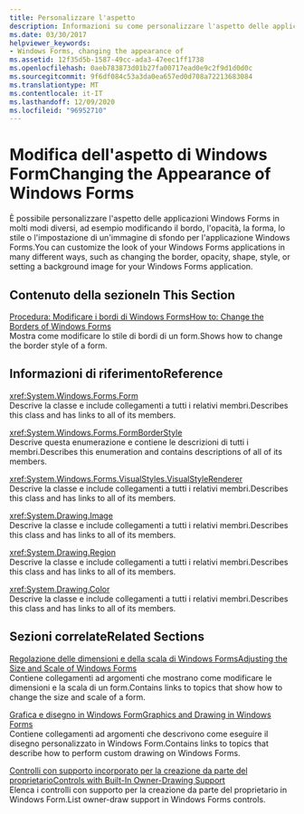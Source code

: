 ```yaml
---
title: Personalizzare l'aspetto
description: Informazioni su come personalizzare l'aspetto delle applicazioni Windows Forms modificando il bordo, l'opacità, la forma, lo stile o l'impostazione di un'immagine di sfondo.
ms.date: 03/30/2017
helpviewer_keywords:
- Windows Forms, changing the appearance of
ms.assetid: 12f35d5b-1587-49cc-ada3-47eec1ff1738
ms.openlocfilehash: 0aeb783873d01b27fa00717ead0e9c2f9d1d0d0c
ms.sourcegitcommit: 9f6df084c53a3da0ea657ed0d708a72213683084
ms.translationtype: MT
ms.contentlocale: it-IT
ms.lasthandoff: 12/09/2020
ms.locfileid: "96952710"
---
```

# <a name="changing-the-appearance-of-windows-forms"></a><span data-ttu-id="b1498-103">Modifica dell'aspetto di Windows Form</span><span class="sxs-lookup"><span data-stu-id="b1498-103">Changing the Appearance of Windows Forms</span></span>
<span data-ttu-id="b1498-104">È possibile personalizzare l'aspetto delle applicazioni Windows Forms in molti modi diversi, ad esempio modificando il bordo, l'opacità, la forma, lo stile o l'impostazione di un'immagine di sfondo per l'applicazione Windows Forms.</span><span class="sxs-lookup"><span data-stu-id="b1498-104">You can customize the look of your Windows Forms applications in many different ways, such as changing the border, opacity, shape, style, or setting a background image for your Windows Forms application.</span></span>  
  
## <a name="in-this-section"></a><span data-ttu-id="b1498-105">Contenuto della sezione</span><span class="sxs-lookup"><span data-stu-id="b1498-105">In This Section</span></span>  
 [<span data-ttu-id="b1498-106">Procedura: Modificare i bordi di Windows Forms</span><span class="sxs-lookup"><span data-stu-id="b1498-106">How to: Change the Borders of Windows Forms</span></span>](how-to-change-the-borders-of-windows-forms.md)  
 <span data-ttu-id="b1498-107">Mostra come modificare lo stile di bordi di un form.</span><span class="sxs-lookup"><span data-stu-id="b1498-107">Shows how to change the border style of a form.</span></span>  
  
## <a name="reference"></a><span data-ttu-id="b1498-108">Informazioni di riferimento</span><span class="sxs-lookup"><span data-stu-id="b1498-108">Reference</span></span>  
 <xref:System.Windows.Forms.Form>  
 <span data-ttu-id="b1498-109">Descrive la classe e include collegamenti a tutti i relativi membri.</span><span class="sxs-lookup"><span data-stu-id="b1498-109">Describes this class and has links to all of its members.</span></span>  
  
 <xref:System.Windows.Forms.FormBorderStyle>  
 <span data-ttu-id="b1498-110">Descrive questa enumerazione e contiene le descrizioni di tutti i membri.</span><span class="sxs-lookup"><span data-stu-id="b1498-110">Describes this enumeration and contains descriptions of all of its members.</span></span>  
  
 <xref:System.Windows.Forms.VisualStyles.VisualStyleRenderer>  
 <span data-ttu-id="b1498-111">Descrive la classe e include collegamenti a tutti i relativi membri.</span><span class="sxs-lookup"><span data-stu-id="b1498-111">Describes this class and has links to all of its members.</span></span>  
  
 <xref:System.Drawing.Image>  
 <span data-ttu-id="b1498-112">Descrive la classe e include collegamenti a tutti i relativi membri.</span><span class="sxs-lookup"><span data-stu-id="b1498-112">Describes this class and has links to all of its members.</span></span>  
  
 <xref:System.Drawing.Region>  
 <span data-ttu-id="b1498-113">Descrive la classe e include collegamenti a tutti i relativi membri.</span><span class="sxs-lookup"><span data-stu-id="b1498-113">Describes this class and has links to all of its members.</span></span>  
  
 <xref:System.Drawing.Color>  
 <span data-ttu-id="b1498-114">Descrive la classe e include collegamenti a tutti i relativi membri.</span><span class="sxs-lookup"><span data-stu-id="b1498-114">Describes this class and has links to all of its members.</span></span>  
  
## <a name="related-sections"></a><span data-ttu-id="b1498-115">Sezioni correlate</span><span class="sxs-lookup"><span data-stu-id="b1498-115">Related Sections</span></span>  
 [<span data-ttu-id="b1498-116">Regolazione delle dimensioni e della scala di Windows Forms</span><span class="sxs-lookup"><span data-stu-id="b1498-116">Adjusting the Size and Scale of Windows Forms</span></span>](adjusting-the-size-and-scale-of-windows-forms.md)  
 <span data-ttu-id="b1498-117">Contiene collegamenti ad argomenti che mostrano come modificare le dimensioni e la scala di un form.</span><span class="sxs-lookup"><span data-stu-id="b1498-117">Contains links to topics that show how to change the size and scale of a form.</span></span>  
  
 [<span data-ttu-id="b1498-118">Grafica e disegno in Windows Form</span><span class="sxs-lookup"><span data-stu-id="b1498-118">Graphics and Drawing in Windows Forms</span></span>](./advanced/graphics-and-drawing-in-windows-forms.md)  
 <span data-ttu-id="b1498-119">Contiene collegamenti ad argomenti che descrivono come eseguire il disegno personalizzato in Windows Form.</span><span class="sxs-lookup"><span data-stu-id="b1498-119">Contains links to topics that describe how to perform custom drawing on Windows Forms.</span></span>  
  
 [<span data-ttu-id="b1498-120">Controlli con supporto incorporato per la creazione da parte del proprietario</span><span class="sxs-lookup"><span data-stu-id="b1498-120">Controls with Built-In Owner-Drawing Support</span></span>](./controls/controls-with-built-in-owner-drawing-support.md)  
 <span data-ttu-id="b1498-121">Elenca i controlli con supporto per la creazione da parte del proprietario in Windows Form.</span><span class="sxs-lookup"><span data-stu-id="b1498-121">List owner-draw support in Windows Forms controls.</span></span>
